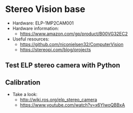 # Stereo Vision base

- Hardware: ELP-1MP2CAM001
- Hardware information:
  - https://www.amazon.com/gp/product/B00VG32EC2
- Useful resources:
  - https://github.com/niconielsen32/ComputerVision 
  - https://stereopi.com/blog/projects

## Test ELP stereo camera with Python

## Calibration

- Take a look: 
  - http://wiki.ros.org/elp_stereo_camera 
  - https://www.youtube.com/watch?v=x6YIwoQBBxA 
